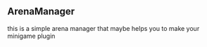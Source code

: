 ## ArenaManager
this is a simple arena manager that maybe helps you to make your minigame plugin<br>


